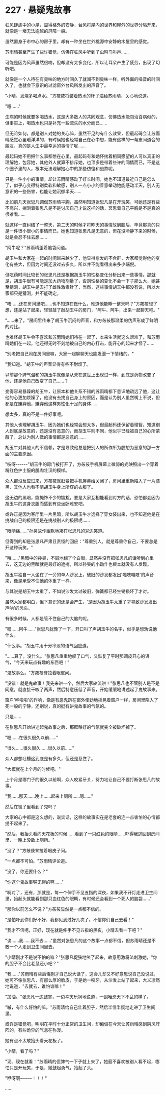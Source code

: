 <link rel="stylesheet" href="../../styles/text.css" />
<h1>227 · 悬疑鬼故事</h1>

狂风肆虐中的小屋，显得格外的安静，台风将屋内的世界和屋外的世界分隔开来，就像是一堵无法逾越的屏障一般。

虽然置身于市中心的房子里，却有一种坐在世外桃源中安静的木屋里的感觉。

苏雨晴甚至产生了些许错觉，仿佛在狂风中听到了虫鸣鸟叫声......

可能是因为风声虽然很响，但却没有太多变化，所以让耳朵产生了疲劳，出现了幻听吧。

就像是一个人待在有臭味的地方时间久了就闻不到臭味一样，听外面的噪音的时间久了，也就会下意识的过滤窗外台风所发出的声音了。

"小晴，发烧多喝点水。"方莜莜将装着热水的杯子递给苏雨晴，关心地说道。

"嗯......"

生病的时候就要多喝热水，这是大多数人的共同观念，仿佛热水能包治百病似的，但事实上，喝热水也只是补充一些流失的水分而已......

但无论如何，都是别人对她的关心嘛，虽然不见的有什么效果，但最起码会让苏雨晴感觉心里暖洋洋的，有时候她也经常自己在心中想，能有这样的一帮志同道合的朋友，真的是人生中最幸运的事情了呢......

最起码她不用把什么事都憋在心里，最起码有和她怀揣着相同愿望的人可以真正的理解她，包容她，其他外人就算不排斥她，也顶多是带着些许的同情而已，不是这个圈子里的人，根本无法理解她心中的那些彷徨和煎熬呢。

只是一件小小的事情，却让苏雨晴感动了好长时间，她也不知道最近自己是怎么了，似乎心变得特别柔软和敏感，别人一点小小的善意举动她能感动半天，别人无意识的一些伤害，也能让她沉郁半天......

比如前几天张思凡调侃苏雨晴平胸，虽然明知道张思凡是在开玩笑，可她还是有些不高兴，揣测着张思凡是不是讨厌自己才说这样的话，冥思着自己平胸是不是真的很难看......

就这样一直纠结了一整天，第二天的时候才将昨天的事情放到脑后，毕竟那真的只是一件很小很小的事情而已，她也知道张思凡是无意的，但在没冷静下来的时候，就是会忍不住去想......

"阿牛呢？"苏雨晴歪着脑袋问道。

胡玉牛和大家在一起的时间越来越少了，他显得愈发的不合群，大家都觉得他的变化有些大，但因为时间还没过去多久，所以并不能看得出来多少端倪。

但吃药时间比较长的张思凡还是根据胡玉牛的性格变化分析出来一些事情，那就是，胡玉牛很有可能是加大药物剂量了，否则性格的变化不会一下子那么大，她甚至猜测，胡玉牛是去打了雌性激素针了，当然，这些事情胡玉牛都没有说，所以大家都只是猜测，并不能确定。

"唔......还在房间里吧......也不知道在做什么，难道他能睡一整天吗？"方莜莜想了想，还是站了起来，轻轻敲了敲胡玉牛的房门，"阿牛、阿牛，出来一起聊天吧。"

"......来了。"房间里传来了胡玉牛沉闷的声音，和方莜莜那温柔的伪声形成了鲜明的对比。

也难怪胡玉牛会不喜欢和苏雨晴她们待在一起了，本来生活就这么艰难了，和苏雨晴她们在一起，他还得无时不刻地被自己的内心打击，能开心的起来才怪了......

"别老把自己闷在房间里嘛，大家一起聊聊天也能发泄一下情绪的。"

"我知道。"胡玉牛的声音显得有些不耐烦了。

以前那个脾气温和的胡玉牛就像是从未在这世上出现过一样，到底是药物改变了他，还是他自己改变了自己......？

变得容易暴躁的胡玉牛，让原本和他关系不错的苏雨晴都下意识地疏远了他，这让他的心更加烦躁了，他没有去找自己身上的原因，而是认为别人虽然嘴上不说，但都是在嫌弃他，嫌弃他这样男性化十足的身体......

想太多，真的不是一件好事呢。

其他人也理解胡玉牛，因为她们也经常会想太多，但最起码还保留着理智，知道别人到底是故意的，还是没有恶意的，而胡玉牛则不同，他似乎已经被自己的心所蒙蔽了，总认为别人做的事情都是恶意的......

胡玉牛对其他人的不信赖，才是导致他总是把别人的所作所为臆想为恶意的那一方面的主要原因。

"吱呀------"胡玉牛的房门被打开了，方莜莜手机屏幕上微弱的光映照出一个穿着粉红色护士服的肌肉壮汉的模样。

众人都没反应过来，方莜莜就赶紧把手机屏幕给关闭了，房间里重新陷入了一片漆黑，其他人也看不清胡玉牛身上所穿的衣服了。

这无边的黑暗，能掩饰不少的尴尬，要是大家互相能看到对方的话，恐怕都会因为胡玉牛的这身衣服而感到有些坐卧难安吧。

或许正是因为客厅里一片黑暗，所以胡玉牛才选择了穿女装出来，也不知道他是在挑战自己的极限还是在挑战别人的极限呢......

"眼睛痛......"孙昊故作幽默地凑在张思凡的耳边笑道。

但得到的却是张思凡严肃且责怪的回应："尊重别人，就是尊重你自己，不要总是开这种玩笑。"

"哦......"黑暗中的孙昊，不屑地翻了个白眼，显然并没有把张思凡的话听到心里去，这无边的黑暗就是最好的遮掩，所以孙昊的小动作也根本就没有人发现。

胡玉牛独自一人坐在了一旁的单人沙发上，破旧的沙发都发出'嘎吱嘎吱'的声音来，像是承受不住他的体重了一样。

与其说是胡玉牛太重了，不如说沙发太过破旧，弹簧都已经生锈损坏了才对。

虽然大家都明白，但下意识的还是会产生，'是因为胡玉牛太重了才导致沙发发出声响'的念头。

有很多时候，人都是管不住自己的大脑的呢。

"嗯......阿牛......"张思凡犹豫了一下，开口叫了声胡玉牛的名字，似乎是想劝说他什么。

"什么事。"胡玉牛用十分冷淡的语气回应道。

"......算了，没什么。"张思凡重重地叹了口气，又恢复了平时那调皮开心的语气，"今天来玩点有趣的东西吧！"

"鬼故事么。"方莜莜耷拉着眼皮问。

"没错！就是鬼故事！我先来讲一个，然后大家轮流讲！"张思凡也不管别人是不是同意，就直接干咳了两声，然后特意压低了声音，开始缓缓地讲述起了鬼故事来。

窗户'哗啦啦'的作响，像是有恶鬼趴在窗外使劲地摇晃着窗户一样，房间里陷入了死一般的宁静，还别说，真的挺有讲鬼故事的气氛的。

只是......

在张思凡开始讲述起鬼故事之后，那酝酿好的气氛就完全被破坏掉了。

"嗯......在很久很久以前......"

"很久......很久很久......很久以前......"

众人都想吐槽这到底是有多久，但还是忍住了。

"大概就在上个月的时候吧。"

上个月是哪门子的很久以前啊，众人咬紧牙关，努力地让自己不要打断张思凡的故事。

"我......那天......晚上......起来上厕所......嗯......"

然后在镜子里看到了鬼吗？

大家的心中都是这么想的，说实话，这样的故事实在是老套的连一点害怕的心情都提不起来了。

"然后，我抬头看向天花板的时候......看到了一只红色的眼睛......吓得我逃回到房间里，一晚上没敢上厕所。"

"没了？"方莜莜耷拉着眼皮子问。

"一点都不可怕。"苏雨晴评论道。

"没了，你还要什么？"

"你这个鬼故事够无聊的啊......"

"啊对了，还有，那就是，每一个伸手不见五指的深夜，如果我不开灯走进卫生间里，抬起头就能看到那只血红色的眼睛，有时候还会看到一个死人的脑袋......"

"那你以前怎么不说？"方莜莜显然是一点都不信的。

"是怕吓到你们好不好，我都见到过好几次了，不信你们自己去看！"

"我才不信呢，正好，现在就是伸手不见五指的黑夜，小晴去看一下吧？"

"诶......我......我不去......"虽然对张思凡的这个故事一点都不信，但苏雨晴还是不敢一个人走到卫生间里去。

"小晴刚才不是说不怕的嘛？"张思凡促狭地笑了起来，故意用激将法刺激她，"你的胆子不会比老鼠还小吧？"

"我......"苏雨晴有些后悔刚才自己说大话了，这会儿却又不好意思说自己没说过，她可不像张思凡，有那么厚的脸皮，于是她一咬牙，从沙发上站了起来，大义凛然地说道，"去就去，谁怕谁嘛！"

"加油。"张思凡一边鼓掌，一边幸灾乐祸地说道，一副唯恐天下不乱的样子。

"嘁，有什么好怕的嘛。"苏雨晴给自己壮着胆子，然后半信半疑地走进了卫生间里。

或许是错觉吧，明明在平时十分正常的卫生间，却偏偏在今天让苏雨晴感到阴风阵阵的，有些诡异的气息在弥漫。

她有点不太敢抬头看天花板了。

"小晴，看了吗？"

"现、现在就看！"苏雨晴的倔脾气一下子就上来了，她最不喜欢被别人看不起，哪怕只是开玩笑，于是，她鼓起勇气，抬起了头。

"咿呀啊------！！！"

......
